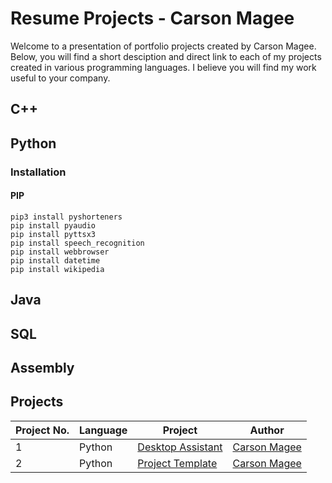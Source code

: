 # Resume Projects - Carson Magee

Welcome to a presentation of portfolio projects created by Carson Magee. Below, you will find a short desciption and direct link 
to each of my projects created in various programming languages. I believe you will find my work useful to your company.

## C++

## Python

### Installation

#### PIP

```
pip3 install pyshorteners
pip install pyaudio 
pip install pyttsx3
pip install speech_recognition
pip install webbrowser
pip install datetime 
pip install wikipedia
```

## Java

## SQL

## Assembly

## Projects

| Project No. | Language | Project                                                                            | Author                                         |
|-------------|----------|------------------------------------------------------------|------------------------------------------------|
| 1     | Python   | [Desktop Assistant](https://github.com/carsonmagee/urlShortener) | [Carson Magee](https://github.com/carsonmagee) |
| 2     | Python   | [Project Template](https://github.com/carsonmagee/ResumeProjects)| [Carson Magee](https://github.com/carsonmagee) |
